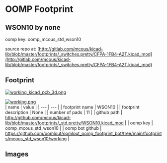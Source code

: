 # OOMP Footprint  
## WSON10  by none  
  
oomp key: oomp_mcous_std_wson10  
  
source repo at: [http://gitlab.com/mcous/kicad-lib/blob/master/footprints/_switches.pretty/CFPA-1FB4-A2T.kicad_mod](http://gitlab.com/mcous/kicad-lib/blob/master/footprints/_switches.pretty/CFPA-1FB4-A2T.kicad_mod)  
## Footprint  
  
[![working_kicad_pcb_3d.png](working_kicad_pcb_3d_600.png)](working_kicad_pcb_3d.png)  
  
[![working.png](working_600.png)](working.png)  
| name | value | 
| --- | --- | 
| footprint name | WSON10 | 
| footprint description | None | 
| number of pads | 11 | 
| github path | http://github.com/mcous/kicad-lib/blob/master/footprints/_std.pretty/WSON10.kicad_mod | 
| oomp key | oomp_mcous_std_wson10 | 
| oomp bot github | https://github.com/oomlout/oomlout_oomp_footprint_bot/tree/main/footprints/mcous_std_wson10/working | 
## Images  
